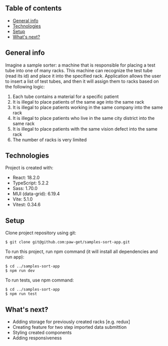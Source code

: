 ## Table of contents

- [General info](#general-info)
- [Technologies](#technologies)
- [Setup](#setup)
- [What's next?](#whats-next)

## General info

Imagine a sample sorter: a machine that is responsible for placing a test tube into one of many racks.
This machine can recognize the test tube (read its id) and place it into the specified rack.
Application allows the user to insert a list of test tubes, and
then it will assign them to racks based on the following logic:

1. Each tube contains a material for a specific patient
2. It is illegal to place patients of the same age into the same rack
3. It is illegal to place patients working in the same company into the same rack
4. It is illegal to place patients who live in the same city district into the same rack
5. It is illegal to place patients with the same vision defect into the same rack
6. The number of racks is very limited

## Technologies

Project is created with:

- React: 18.2.0
- TypeScript: 5.2.2
- Sass: 1.70.0
- MUI (data-grid): 6.19.4
- Vite: 5.1.0
- Vitest: 0.34.6

## Setup

Clone project repository using git:

```
$ git clone git@github.com:paw-get/samples-sort-app.git
```

To run this project, run npm command (it will install all dependencies and run app):

```
$ cd ../samples-sort-app
$ npm run dev
```

To run tests, use npm command:

```
$ cd ../samples-sort-app
$ npm run test
```

## What's next?

- Adding storage for previously created racks [e.g. redux]
- Creating feature for two step imported data submittion
- Styling created components
- Adding responsiveness
